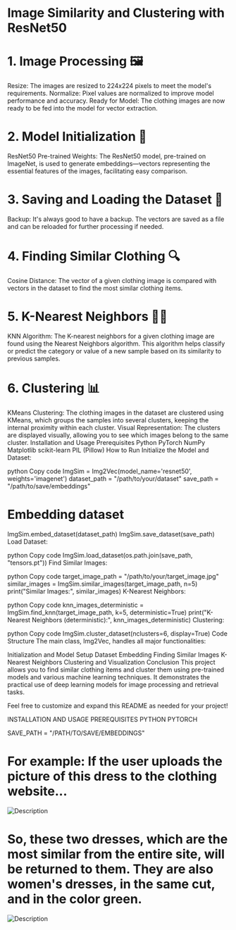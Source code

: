 # Image Similarity and Clustering with ResNet50



# 1. Image Processing 🖼️
Resize: The images are resized to 224x224 pixels to meet the model's requirements.
Normalize: Pixel values are normalized to improve model performance and accuracy.
Ready for Model: The clothing images are now ready to be fed into the model for vector extraction.
# 2. Model Initialization 🧠
ResNet50 Pre-trained Weights: The ResNet50 model, pre-trained on ImageNet, is used to generate embeddings—vectors representing the essential features of the images, facilitating easy comparison.
# 3. Saving and Loading the Dataset 💾
Backup: It's always good to have a backup. The vectors are saved as a file and can be reloaded for further processing if needed.
# 4. Finding Similar Clothing 🔍
Cosine Distance: The vector of a given clothing image is compared with vectors in the dataset to find the most similar clothing items.
# 5. K-Nearest Neighbors 🧑‍🏫
KNN Algorithm: The K-nearest neighbors for a given clothing image are found using the Nearest Neighbors algorithm. This algorithm helps classify or predict the category or value of a new sample based on its similarity to previous samples.
# 6. Clustering 📊
KMeans Clustering: The clothing images in the dataset are clustered using KMeans, which groups the samples into several clusters, keeping the internal proximity within each cluster.
Visual Representation: The clusters are displayed visually, allowing you to see which images belong to the same cluster.
Installation and Usage
Prerequisites
Python
PyTorch
NumPy
Matplotlib
scikit-learn
PIL (Pillow)
How to Run
Initialize the Model and Dataset:

python
Copy code
ImgSim = Img2Vec(model_name='resnet50', weights='imagenet')
dataset_path = "/path/to/your/dataset"
save_path = "/path/to/save/embeddings"

# Embedding dataset
ImgSim.embed_dataset(dataset_path)
ImgSim.save_dataset(save_path)
Load Dataset:

python
Copy code
ImgSim.load_dataset(os.path.join(save_path, "tensors.pt"))
Find Similar Images:

python
Copy code
target_image_path = "/path/to/your/target_image.jpg"
similar_images = ImgSim.similar_images(target_image_path, n=5)
print("Similar Images:", similar_images)
K-Nearest Neighbors:

python
Copy code
knn_images_deterministic = ImgSim.find_knn(target_image_path, k=5, deterministic=True)
print("K-Nearest Neighbors (deterministic):", knn_images_deterministic)
Clustering:

python
Copy code
ImgSim.cluster_dataset(nclusters=6, display=True)
Code Structure
The main class, Img2Vec, handles all major functionalities:

Initialization and Model Setup
Dataset Embedding
Finding Similar Images
K-Nearest Neighbors
Clustering and Visualization
Conclusion
This project allows you to find similar clothing items and cluster them using pre-trained models and various machine learning techniques. It demonstrates the practical use of deep learning models for image processing and retrieval tasks.

Feel free to customize and expand this README as needed for your project!

INSTALLATION AND USAGE
PREREQUISITES
PYTHON
PYTORCH

SAVE_PATH = "/PATH/TO/SAVE/EMBEDDINGS"


# For example: If the user uploads the picture of this dress to the clothing website...


![Description](https://drive.google.com/uc?export=view&id=1vWLMf8Ff7ldk7PCOh4cs1bs_MZ2ks4Mw)

# So, these two dresses, which are the most similar from the entire site, will be returned to them. They are also women's dresses, in the same cut, and in the color green.

![Description](https://drive.google.com/uc?export=view&id=1EdR-LVBZNSKM4VNmERJV1MvIBlojA4dy)





